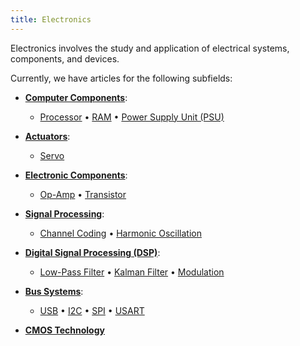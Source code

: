 ```yaml
---
title: Electronics
---
```


Electronics involves the study and application of electrical systems, components, and devices.

Currently, we have articles for the following subfields:

* [**Computer Components**](/computer): 
	* [Processor](/processor) • [RAM](/ram) • [Power Supply Unit (PSU)](/psu)

* [**Actuators**](/actuator): 
	* [Servo](/servo)

* [**Electronic Components**](/component): 
	* [Op-Amp](/op-amp) • [Transistor](/transistor)

* [**Signal Processing**](/signal): 
	* [Channel Coding](/channel-coding) • [Harmonic Oscillation](/harmonic-oscillation)

* [**Digital Signal Processing (DSP)**](/dsp): 
	* [Low-Pass Filter](/low-pass) • [Kalman Filter](/kalman-filter) • [Modulation](/modulation)

* [**Bus Systems**](/bus): 
	* [USB](/usb) • [I2C](/i2c) • [SPI](/spi) • [USART](/usart)

* [**CMOS Technology**](/cmos)
